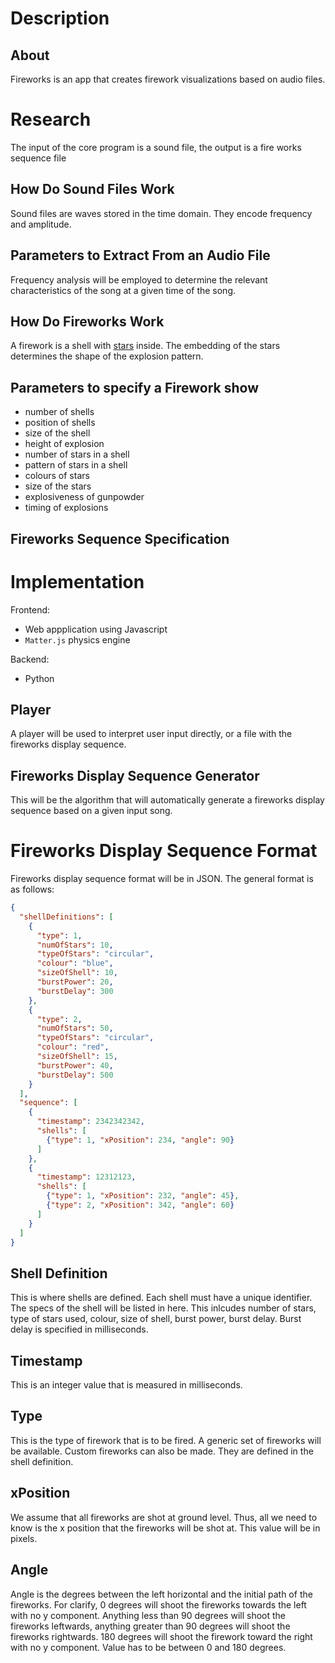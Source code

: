 # Description

## About 

Fireworks is an app that creates firework visualizations based on audio files.

# Research

The input of the core program is a sound file, the output is a fire works sequence file 

## How Do Sound Files Work

Sound files are waves stored in the time domain. They encode frequency and amplitude.

## Parameters to Extract From an Audio File

Frequency analysis will be employed to determine the relevant characteristics of the song at a given time of the song.


## How Do Fireworks Work

A firework is a shell with [stars](https://en.wikipedia.org/wiki/Pyrotechnic_star) inside.
The embedding of the stars determines the shape of the explosion pattern.

## Parameters to specify a Firework show

* number of shells
* position of shells
* size of the shell
* height of explosion
* number of stars in a shell
* pattern of stars in a shell
* colours of stars
* size of the stars 
* explosiveness of gunpowder
* timing of explosions

## Fireworks Sequence Specification

# Implementation

Frontend:

* Web appplication using Javascript
* `Matter.js` physics engine

Backend:

* Python

## Player

A player will be used to interpret user input directly, or a file with the fireworks display sequence.

## Fireworks Display Sequence Generator

This will be the algorithm that will automatically generate a fireworks display sequence based on a given input song.

# Fireworks Display Sequence Format

Fireworks display sequence format will be in JSON. The general format is as follows:

```JSON
{
  "shellDefinitions": [
    {
      "type": 1, 
      "numOfStars": 10,
      "typeOfStars": "circular",
      "colour": "blue",
      "sizeOfShell": 10,
      "burstPower": 20,
      "burstDelay": 300
    },
    {
      "type": 2,
      "numOfStars": 50,
      "typeOfStars": "circular",
      "colour": "red",
      "sizeOfShell": 15,
      "burstPower": 40,
      "burstDelay": 500
    }
  ],
  "sequence": [
    {
      "timestamp": 2342342342, 
      "shells": [
        {"type": 1, "xPosition": 234, "angle": 90}
      ]
    },
    {
      "timestamp": 12312123,
      "shells": [
        {"type": 1, "xPosition": 232, "angle": 45},
        {"type": 2, "xPosition": 342, "angle": 60}
      ]
    }
  ]
}
```

## Shell Definition

This is where shells are defined. Each shell must have a unique identifier. The specs of the shell will be listed in here. This inlcudes number of stars, type of stars used, colour, size of shell, burst power, burst delay. Burst delay is specified in milliseconds.

## Timestamp

This is an integer value that is measured in milliseconds.

## Type

This is the type of firework that is to be fired. A generic set of fireworks will be available. Custom fireworks can also be made. They are defined in the shell definition.

## xPosition

We assume that all fireworks are shot at ground level. Thus, all we need to know is the x position that the fireworks will be shot at. This value will be in pixels.

## Angle

Angle is the degrees between the left horizontal and the initial path of the fireworks. For clarify, 0 degrees will shoot the fireworks towards the left with no y component. Anything less than 90 degrees will shoot the fireworks leftwards, anything greater than 90 degrees will shoot the fireworks rightwards. 180 degrees will shoot the firework toward the right with no y component. Value has to be between 0 and 180 degrees.
